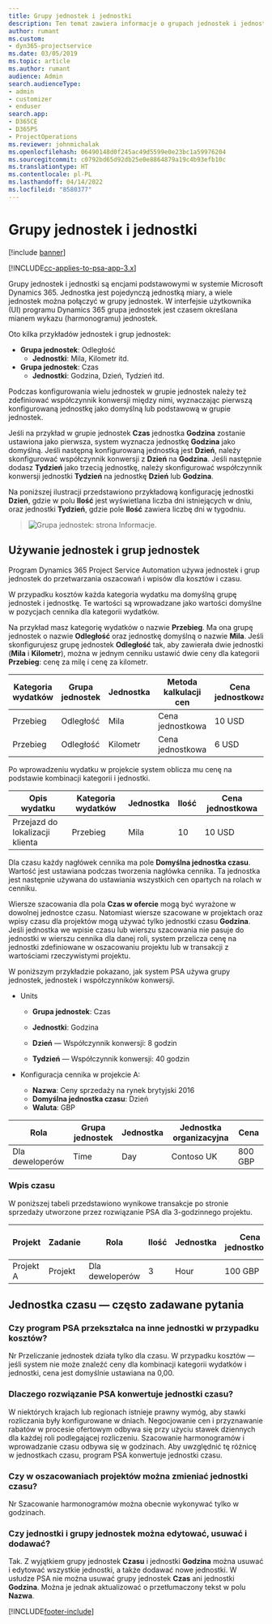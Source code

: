 ```yaml
---
title: Grupy jednostek i jednostki
description: Ten temat zawiera informacje o grupach jednostek i jednostkach.
author: rumant
ms.custom:
- dyn365-projectservice
ms.date: 03/05/2019
ms.topic: article
ms.author: rumant
audience: Admin
search.audienceType:
- admin
- customizer
- enduser
search.app:
- D365CE
- D365PS
- ProjectOperations
ms.reviewer: johnmichalak
ms.openlocfilehash: 06490148d0f245ac49d5599e0e23bc1a59976204
ms.sourcegitcommit: c0792bd65d92db25e0e8864879a19c4b93efb10c
ms.translationtype: HT
ms.contentlocale: pl-PL
ms.lasthandoff: 04/14/2022
ms.locfileid: "8580377"
---
```

# <a name="unit-groups-and-units"></a>Grupy jednostek i jednostki

[!include [banner](../includes/psa-now-project-operations.md)]

[!INCLUDE[cc-applies-to-psa-app-3.x](../includes/cc-applies-to-psa-app-3x.md)]

Grupy jednostek i jednostki są encjami podstawowymi w systemie Microsoft Dynamics 365. Jednostka jest pojedynczą jednostką miary, a wiele jednostek można połączyć w grupy jednostek. W interfejsie użytkownika (UI) programu Dynamics 365 grupa jednostek jest czasem określana mianem wykazu (harmonogramu) jednostek. 

Oto kilka przykładów jednostek i grup jednostek:
 
- **Grupa jednostek**: Odległość 
    - **Jednostki**: Mila, Kilometr itd.
- **Grupa jednostek**: Czas
    - **Jednostki**: Godzina, Dzień, Tydzień itd. 

Podczas konfigurowania wielu jednostek w grupie jednostek należy też zdefiniować współczynnik konwersji między nimi, wyznaczając pierwszą konfigurowaną jednostkę jako domyślną lub podstawową w grupie jednostek. 

Jeśli na przykład w grupie jednostek **Czas** jednostka **Godzina** zostanie ustawiona jako pierwsza, system wyznacza jednostkę **Godzina** jako domyślną. Jeśli następną konfigurowaną jednostką jest **Dzień**, należy skonfigurować współczynnik konwersji z **Dzień** na **Godzina**. Jeśli następnie dodasz **Tydzień** jako trzecią jednostkę, należy skonfigurować współczynnik konwersji jednostki **Tydzień** na jednostkę **Dzień** lub **Godzina**. 

Na poniższej ilustracji przedstawiono przykładową konfigurację jednostki **Dzień**, gdzie w polu **Ilość** jest wyświetlana liczba dni istniejących w dniu, oraz jednostki **Tydzień**, gdzie pole **Ilość** zawiera liczbę dni w tygodniu.

> ![Grupa jednostek: strona Informacje.](media/advanced-2.png)

## <a name="using-units-and-unit-groups"></a>Używanie jednostek i grup jednostek

Program Dynamics 365 Project Service Automation używa jednostek i grup jednostek do przetwarzania oszacowań i wpisów dla kosztów i czasu. 

W przypadku kosztów każda kategoria wydatku ma domyślną grupę jednostek i jednostkę. Te wartości są wprowadzane jako wartości domyślne w pozycjach cennika dla kategorii wydatków. 

Na przykład masz kategorię wydatków o nazwie **Przebieg**. Ma ona grupę jednostek o nazwie **Odległość** oraz jednostkę domyślną o nazwie **Mila**. Jeśli skonfigurujesz grupę jednostek **Odległość** tak, aby zawierała dwie jednostki (**Mila** i **Kilometr**), można w jednym cenniku ustawić dwie ceny dla kategorii **Przebieg**: cenę za milę i cenę za kilometr.

| Kategoria wydatków  | Grupa jednostek  | Jednostka      | Metoda kalkulacji cen  | Cena jednostkowa  |
|-------------------|---------------|-----------|-------------------|-------------------|
| Przebieg           | Odległość      | Mila      | Cena jednostkowa    | 10 USD            |
| Przebieg           | Odległość      | Kilometr | Cena jednostkowa    |  6 USD            |

Po wprowadzeniu wydatku w projekcie system oblicza mu cenę na podstawie kombinacji kategorii i jednostki. 

| Opis wydatku        | Kategoria wydatków  | Jednostka  | Ilość  | Cena jednostkowa   |
|----------------------------|---------------------|-------|-----------|----------------|
| Przejazd do lokalizacji klienta | Przebieg             | Mila  | 10        | 10 USD         |

Dla czasu każdy nagłówek cennika ma pole **Domyślna jednostka czasu**. Wartość jest ustawiana podczas tworzenia nagłówka cennika. Ta jednostka jest następnie używana do ustawiania wszystkich cen opartych na rolach w cenniku.

Wiersze szacowania dla pola **Czas w ofercie** mogą być wyrażone w dowolnej jednostce czasu. Natomiast wiersze szacowane w projektach oraz wpisy czasu dla projektów mogą używać tylko jednostki czasu **Godzina**. Jeśli jednostka we wpisie czasu lub wierszu szacowania nie pasuje do jednostki w wierszu cennika dla danej roli, system przelicza cenę na jednostki zdefiniowane w oszacowaniu projektu lub w transakcji z wartościami rzeczywistymi projektu.

W poniższym przykładzie pokazano, jak system PSA używa grupy jednostek, jednostek i współczynników konwersji.
- Units

   - **Grupa jednostek**: Czas 
   - **Jednostki**: Godzina 
    
    - **Dzień** — Współczynnik konwersji: 8 godzin       
    - **Tydzień** — Współczynnik konwersji: 40 godzin  
        
- Konfiguracja cennika w projekcie A:

    - **Nazwa**: Ceny sprzedaży na rynek brytyjski 2016 
    - **Domyślna jednostka czasu**: Dzień 
    - **Waluta**: GBP

| Rola      | Grupa jednostek | Jednostka | Jednostka organizacyjna | Cena   |
|-----------|------------|------|---------------------|---------|
| Dla deweloperów | Time       | Day  | Contoso UK          | 800 GBP |

### <a name="time-entry"></a>Wpis czasu

W poniższej tabeli przedstawiono wynikowe transakcje po stronie sprzedaży utworzone przez rozwiązanie PSA dla 3-godzinnego projektu.


| Projekt   | Zadanie    | Rola      | Ilość | Jednostka  | Cena jednostkowa | Kwota nierozliczonej sprzedaży |
|-----------|---------|-----------|----------|-------|------------|-----------------------|
| Projekt A | Projekt  | Dla deweloperów | 3        | Hour  | 100 GBP    | 300 GBP               |

## <a name="time-unit-faq"></a>Jednostka czasu — często zadawane pytania

### <a name="does-psa-convert-to-different-units-in-the-case-of-expenses"></a>Czy program PSA przekształca na inne jednostki w przypadku kosztów?
Nr Przeliczanie jednostek działa tylko dla czasu. W przypadku kosztów — jeśli system nie może znaleźć ceny dla kombinacji kategorii wydatków i jednostki, cena jest domyślnie ustawiana na 0,00.

### <a name="why-does-psa-convert-time-units"></a>Dlaczego rozwiązanie PSA konwertuje jednostki czasu?
W niektórych krajach lub regionach istnieje prawny wymóg, aby stawki rozliczania były konfigurowane w dniach. Negocjowanie cen i przyznawanie rabatów w procesie ofertowym odbywa się przy użyciu stawek dziennych dla każdej roli podlegającej rozliczeniu. Szacowanie harmonogramów i wprowadzanie czasu odbywa się w godzinach. Aby uwzględnić tę różnicę w jednostkach czasu, program PSA konwertuje jednostki czasu.

### <a name="can-time-units-be-changed-on-project-estimates"></a>Czy w oszacowaniach projektów można zmieniać jednostki czasu?
Nr Szacowanie harmonogramów można obecnie wykonywać tylko w godzinach.

### <a name="can-units-and-unit-groups-be-edited-deleted-and-added"></a>Czy jednostki i grupy jednostek można edytować, usuwać i dodawać?
Tak. Z wyjątkiem grupy jednostek **Czasu** i jednostki **Godzina** można usuwać i edytować wszystkie jednostki, a także dodawać nowe jednostki. W usłudze PSA nie można usuwać grupy jednostek **Czas** ani jednostki **Godzina**. Można je jednak aktualizować o przetłumaczony tekst w polu **Nazwa**.


[!INCLUDE[footer-include](../includes/footer-banner.md)]
